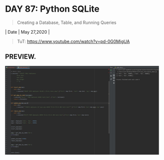 # DAY 87: Python SQLite 

>Creating a Database, Table, and Running Queries

| Date | May 27,2020 |

> TuT: https://www.youtube.com/watch?v=pd-0G0MigUA

## PREVIEW.
![Preview](Untitled.jpg)


